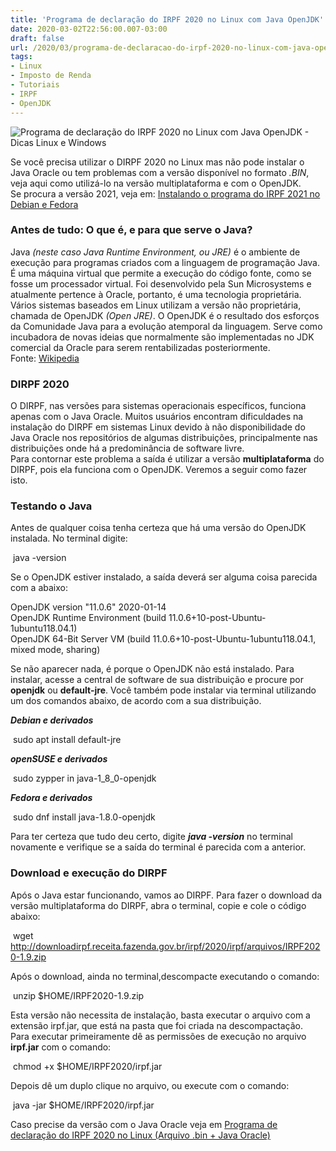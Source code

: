 ```yaml
---
title: 'Programa de declaração do IRPF 2020 no Linux com Java OpenJDK'
date: 2020-03-02T22:56:00.007-03:00
draft: false
url: /2020/03/programa-de-declaracao-do-irpf-2020-no-linux-com-java-openjdk.html
tags: 
- Linux
- Imposto de Renda
- Tutoriais
- IRPF
- OpenJDK
---
```


![Programa de declaração do IRPF 2020 no Linux com Java OpenJDK  - Dicas Linux e Windows](https://2.bp.blogspot.com/-C3gRh412i9U/XwfNT1tf8hI/AAAAAAAAPTA/go1lewH3w_EjEeg6Ct2xm21L36QyfKb-gCNcBGAsYHQ/s1600/Irpf_Open_JDK.png "Programa de declaração do IRPF 2020 no Linux com Java OpenJDK  - Dicas Linux e Windows")

Se você precisa utilizar o DIRPF 2020 no Linux mas não pode instalar o Java Oracle ou tem problemas com a versão disponível no formato _.BIN_, veja aqui como utilizá-lo na versão multiplataforma e com o OpenJDK.  
Se procura a versão 2021, veja em: [Instalando o programa do IRPF 2021 no Debian e Fedora](https://info.wsouza.com.br/2021/02/instalando-o-programa-do-irpf-no-debian-e-fedora.html)

  
  
  
  

### Antes de tudo: O que é, e para que serve o Java?

  
Java _(neste caso Java Runtime Environment, ou JRE)_ é o ambiente de execução para programas criados com a linguagem de programação Java. É uma máquina virtual que permite a execução do código fonte, como se fosse um processador virtual. Foi desenvolvido pela Sun Microsystems e atualmente pertence à Oracle, portanto, é uma tecnologia proprietária.  
Vários sistemas baseados em Linux utilizam a versão não proprietária, chamada de OpenJDK _(Open JRE)_. O OpenJDK é o resultado dos esforços da Comunidade Java para a evolução atemporal da linguagem. Serve como incubadora de novas ideias que normalmente são implementadas no JDK comercial da Oracle para serem rentabilizadas posteriormente.  
Fonte: [Wikipedia](https://pt.wikipedia.org/wiki/OpenJDK)  
  

### DIRPF 2020

  
O DIRPF, nas versões para sistemas operacionais específicos, funciona apenas com o Java Oracle. Muitos usuários encontram dificuldades na instalação do DIRPF em sistemas Linux devido à não disponibilidade do Java Oracle nos repositórios de algumas distribuições, principalmente nas distribuições onde há a predominância de software livre.  
Para contornar este problema a saída é utilizar a versão **multiplataforma** do DIRPF, pois ela funciona com o OpenJDK. Veremos a seguir como fazer isto.  
  

### Testando o Java

  
Antes de qualquer coisa tenha certeza que há uma versão do OpenJDK instalada. No terminal digite:  
  

 java -version

  
Se o OpenJDK estiver instalado, a saída deverá ser alguma coisa parecida com a abaixo:  
  

OpenJDK version "11.0.6" 2020-01-14  
OpenJDK Runtime Environment (build 11.0.6+10-post-Ubuntu-1ubuntu118.04.1)  
OpenJDK 64-Bit Server VM (build 11.0.6+10-post-Ubuntu-1ubuntu118.04.1, mixed mode, sharing)

  
Se não aparecer nada, é porque o OpenJDK não está instalado. Para instalar, acesse a central de software de sua distribuição e procure por **openjdk** ou **default-jre**. Você também pode instalar via terminal utilizando um dos comandos abaixo, de acordo com a sua distribuição.  
  
_**Debian e derivados**_  
  

 sudo apt install default-jre

  
_**openSUSE e derivados**_  
  

 sudo zypper in java-1\_8\_0-openjdk

  
_**Fedora e derivados**_  
  

 sudo dnf install java-1.8.0-openjdk

  
Para ter certeza que tudo deu certo, digite _**java -version**_ no terminal novamente e verifique se a saída do terminal é parecida com a anterior.  
  

### Download e execução do DIRPF

  
Após o Java estar funcionando, vamos ao DIRPF. Para fazer o download da versão multiplataforma do DIRPF, abra o terminal, copie e cole o código abaixo:  
  

 wget http://downloadirpf.receita.fazenda.gov.br/irpf/2020/irpf/arquivos/IRPF2020-1.9.zip

  
Após o download, ainda no terminal,descompacte executando o comando:  
  

 unzip $HOME/IRPF2020-1.9.zip

  
Esta versão não necessita de instalação, basta executar o arquivo com a extensão irpf.jar, que está na pasta que foi criada na descompactação.  
Para executar primeiramente dê as permissões de execução no arquivo **irpf.jar** com o comando:  
  

 chmod +x $HOME/IRPF2020/irpf.jar

  
Depois dê um duplo clique no arquivo, ou execute com o comando:  
  

 java -jar $HOME/IRPF2020/irpf.jar

  
Caso precise da versão com o Java Oracle veja em [Programa de declaração do IRPF 2020 no Linux (Arquivo .bin + Java Oracle)](https://info.wsouza.com.br/2020/02/programa-de-declaracao-do-irpf-2020-instalacao-no-debian-e-derivados.html)